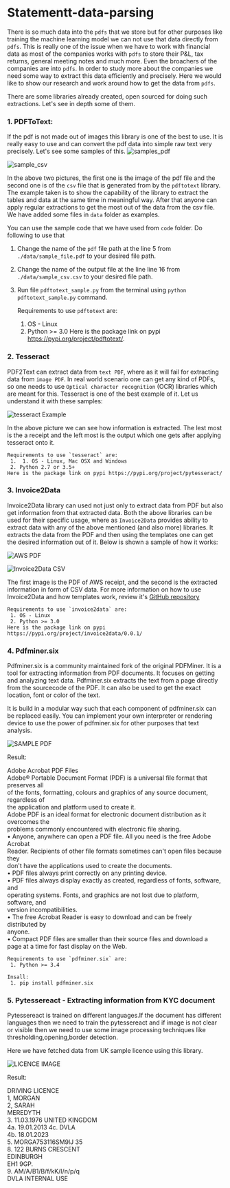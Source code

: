 # Statementt-data-parsing

There is so much data into the `pdfs` that we store but for other purposes like training the machine learning model we can not use that data directly from `pdfs`. This is really one of the issue when we have to work with financial data as most of the companies works with `pdfs` to store their P&L, tax returns, general meeting notes and much more. Even the broachers of the companies are into `pdfs`. In order to study more about the companies we need some way to extract this data efficiently and precisely. Here we would like to show our research and work around how to get the data from `pdfs`. 

There are some libraries already created, open sourced for doing such extractions. Let's see in depth some of them. 

### 1. PDFToText: 

If the pdf is not made out of images this library is one of the best to use. It is really easy to use and can convert the pdf data into simple raw text very precisely. Let's see some samples of this.
![samples_pdf](images/sample_pdf.PNG)
    
![sample_csv](images/sample_csv.PNG)


In the above two pictures, the first one is the image of the pdf file and the second one is of the `csv` file that is generated from by the `pdftotext` library. The example taken is to show the capability of the library to extract the tables and data at the same time in meaningful way. After that anyone can apply regular extractions to get the most out of the data from the csv file. We have added some files in `data` folder as examples. 

You can use the sample code that we have used from `code` folder. Do following to use that

1. Change the name of the `pdf` file path at the line 5 from `./data/sample_file.pdf` to your desired file path.
2. Change the name of the output file at the line line 16 from `./data/sample_csv.csv` to your desired file path. 
3. Run file `pdftotext_sample.py` from the terminal using `python pdftotext_sample.py` command.
    
    Requirements to use `pdftotext` are:
     1. OS - Linux
     2. Python >= 3.0
    Here is the package link on pypi https://pypi.org/project/pdftotext/.

### 2. Tesseract

PDF2Text can extract data from `text PDF`, where as it will fail for extracting data from `image PDF`. In real world scenario one can get any kind of PDFs, so one needs to use `Optical character recognition` (OCR) libraries which are meant for this. Tesseract is one of the best example of it. Let us understand it with these samples:

![tesseract Example](images/tesseract_sample_result.PNG)

In the above picture we can see how information is extracted. The lest most is the a receipt and the left most is the output which one gets after applying tesseract onto it.

    Requirements to use `tesseract` are:
     1.  1. OS - Linux, Mac OSX and Windows
     2. Python 2.7 or 3.5+
    Here is the package link on pypi https://pypi.org/project/pytesseract/

### 3. Invoice2Data

Invoice2Data library can used not just only to extract data from PDF but also get information from that extracted data. Both the above libraries can be used for their specific usage, where as `Invoice2Data` provides ability to extract data with any of the above mentioned (and also more) libraries. It extracts the data from the PDF and then using the templates one can get the desired information out of it. Below is shown a sample of how it works:

![AWS PDF](images/AmazonWebService_PDF_Image.jpg)

![Invoice2Data CSV](images/invoice2data_csv_result.PNG)


The first image is the PDF of AWS receipt, and the second is the extracted information in form of CSV data. For more information on how to use Invoice2Data and how templates work, review it's [GitHub repository](https://github.com/invoice-x/invoice2data)

    
    Requirements to use `invoice2data` are:
     1. OS - Linux
     2. Python >= 3.0
    Here is the package link on pypi https://pypi.org/project/invoice2data/0.0.1/

### 4. Pdfminer.six

Pdfminer.six is a community maintained fork of the original PDFMiner. It is a tool for extracting information from PDF documents. It focuses on getting and analyzing text data. Pdfminer.six extracts the text from a page directly from the sourcecode of the PDF. It can also be used to get the exact location, font or color of the text.

It is build in a modular way such that each component of pdfminer.six can be replaced easily. You can implement your own interpreter or rendering device to use the power of pdfminer.six for other purposes that text analysis.

![SAMPLE PDF](images/pdf-sample-page-001.jpg)

Result:

Adobe Acrobat PDF Files <br />
Adobe® Portable Document Format (PDF) is a universal file format that preserves all <br />
of the fonts, formatting, colours and graphics  of any  source document,  regardless of <br />
the application and platform used to create it. <br />
Adobe PDF is an ideal format for electronic document distribution as it overcomes the <br />
problems commonly encountered with electronic file sharing. <br />
•  Anyone, anywhere can open a PDF file. All you need is the free Adobe Acrobat <br />
Reader.  Recipients  of  other  file  formats  sometimes  can't  open  files  because  they <br />
don't have the applications used to create the documents. <br />
•  PDF files always print correctly on any printing device. <br />
•  PDF  files  always  display  exactly  as  created,  regardless  of  fonts,  software,  and <br />
operating systems. Fonts, and graphics are not lost due to platform, software, and <br />
version incompatibilities. <br />
•  The  free  Acrobat  Reader  is  easy  to  download  and  can  be  freely  distributed  by <br />
anyone. <br />
•  Compact  PDF  files  are  smaller  than  their  source  files  and  download  a <br />
page at a time for fast display on the Web. <br />


    Requirements to use `pdfminer.six` are:
     1. Python >= 3.4
    
    Insall:
     1. pip install pdfminer.six
 
 ### 5. Pytessereact - Extracting information from KYC document
 
 Pytessereact is trained on different languages.If the document has different languages then we need to train the pytessereact and if image is not clear or visible then we need to use some image processing techniques like thresholding,opening,border detection.
 
 Here we have fetched data from UK sample licence using this library.
 
 ![LICENCE IMAGE](images/Uk_licence.jpg)
         
Result:

DRIVING LICENCE <br />
1, MORGAN <br/>
2, SARAH <br/>
MEREDYTH <br/>
3. 11.03.1976 UNITED KINGDOM <br/>
4a. 19.01.2013 4c. DVLA <br/>
4b. 18.01.2023 <br/>
5. MORGA753116SM9lJ 35 <br/>
8. 122 BURNS CRESCENT <br/>
EDINBURGH <br/>
EH1 9GP. <br/>
9. AM/A/B1/B/f/kK/I/n/p/q <br/>
DVLA INTERNAL USE <br/>

